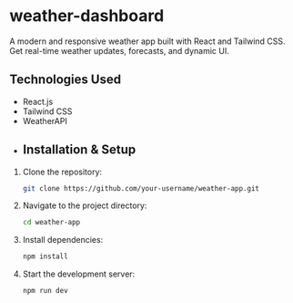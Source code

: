 # weather-dashboard
A modern and responsive weather app built with React and Tailwind CSS. Get real-time weather updates, forecasts, and dynamic UI.
## Technologies Used
- React.js
- Tailwind CSS
- WeatherAPI
- ## Installation & Setup
1. Clone the repository:
   ```sh
   git clone https://github.com/your-username/weather-app.git
   ```
2. Navigate to the project directory:
   ```sh
   cd weather-app
   ```
3. Install dependencies:
   ```sh
   npm install
   ```
4. Start the development server:
   ```sh
   npm run dev
